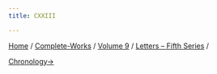 ```yaml
---
title: CXXIII

---
```



[Home](../../../index.htm) / [Complete-Works](../../complete_works.htm)
/ [Volume 9](../volume_9_contents.htm) / [Letters – Fifth
Series](letters_fifth_series_contents.htm) /

  
[Chronology→](../../volume_8/epistles_fourth_series/126_rakhal.htm)


